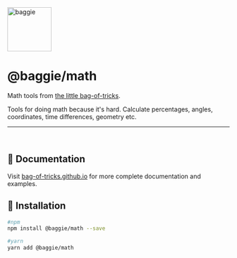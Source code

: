<img alt="baggie" src="https://github.com/bag-of-tricks/baggie/raw/main/public/baggie-title.svg" height="100" />

<h1>@baggie/math</h1>

Math tools from [the little bag-of-tricks](https://github.com/bag-of-tricks/baggie#readme).

Tools for doing math because it's hard. Calculate percentages, angles, coordinates, time differences, geometry etc.

<hr>
<br>

## 🧾 Documentation

Visit [bag-of-tricks.github.io](https://bag-of-tricks.github.io/) for more complete documentation and examples.

## 🚀 Installation

```bash
#npm
npm install @baggie/math --save

#yarn
yarn add @baggie/math
```
